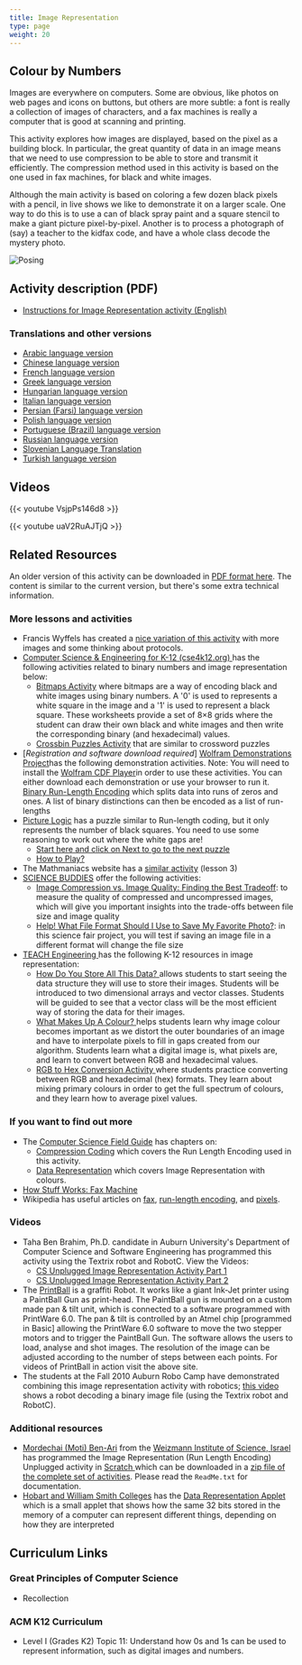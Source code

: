 ```yaml
---
title: Image Representation
type: page
weight: 20
---
```

## Colour by Numbers

Images are everywhere on computers. Some are obvious, like photos on web pages and icons on buttons, but others are more subtle: a font is really a collection of images of characters, and a fax machines is really a computer that is good at scanning and printing.

This activity explores how images are displayed, based on the pixel as a building block. In particular, the great quantity of data in an image means that we need to use compression to be able to store and transmit it efficiently. The compression method used in this activity is based on the one used in fax machines, for black and white images.

Although the main activity is based on coloring a few dozen black pixels with a pencil, in live shows we like to demonstrate it on a larger scale. One way to do this is to use a can of black spray paint and a square stencil to make a giant picture pixel-by-pixel. Another is to process a photograph of (say) a teacher to the kidfax code, and have a whole class decode the mystery photo.

![Posing](/images/activities/image-representation/image-representation.jpg)

## Activity description (PDF)

- [Instructions for Image Representation activity (English)](/documents/activities/image-representation/unplugged-02-image_representation.pdf)

### Translations and other versions

- [Arabic language version](/documents/activities/image-representation/arabic_translation_image_representation.pdf)
- [Chinese language version](/documents/activities/image-representation/Image-Representation-Chinese-Version.pdf)
- [French language version](/documents/activities/image-representation/02_fr_Repr%C3%A9sentation_d_une_image.pdf)
- [Greek language version](/documents/activities/image-representation/unplugged-02-image_representation_greek.pdf)
- [Hungarian language version](/documents/activities/image-representation/2-image-compression-HU.pdf)
- [Italian language version](/documents/activities/image-representation/image-rep-italian.pdf)
- [Persian (Farsi) language version](/documents/activities/image-representation/02_Fa_Image_Representation.pdf)
- [Polish language version](/documents/activities/image-representation/A2.pdf)
- [Portuguese (Brazil) language version](/documents/activities/image-representation/portuguese-brazil-02.pdf)
- [Russian language version](/documents/activities/image-representation/unplugged-02-image_representation_russian.pdf)
- [Slovenian Language Translation](/documents/activities/image-representation/02-Stiskanje-slik.pdf)
- [Turkish language version](/documents/activities/image-representation/unplugged-02-image_representation_turkish.pdf)

## Videos

{{< youtube VsjpPs146d8 >}}

{{< youtube uaV2RuAJTjQ >}}

<!--
## Photos

/wp-content/uploads/2014/12/P1000779-750x500.jpg
Activity explained at Fujitsu Kids event with JOI, Japan

/wp-content/uploads/2014/12/P1000793_0-750x500.jpg
Mr. Idosaka explains the concept at Fujitsu Kids event with JOI, Japan

/wp-content/uploads/2014/12/P1000793-750x500.jpg
Students' attempts at Fujitsu Kids event with JOI, Japan

/wp-content/uploads/2014/12/image_repr_examples-750x500.jpg
Examples of worksheets from Susumu Kanmune

/wp-content/uploads/2015/01/IMG_6476-750x500.jpg
Sam demonstrates how pixels work

/wp-content/uploads/2015/01/IMG_6477-750x500.jpg
Caitlin and Arnold talk about how the image is represented

/wp-content/uploads/2015/01/IMG_6479-750x500.jpg
Sam fills in the rest of the image

/wp-content/uploads/2015/01/Fax-Still-2-750x500.jpg
Students send the image across the playground

/wp-content/uploads/2015/01/IMG_6466-750x500.jpg
Arnold gets enlarged

/wp-content/uploads/2015/01/IMG_6468-750x500.jpg
Sam showing arnold

/wp-content/uploads/2015/01/IMG_6470-750x500.jpg
Sam and Caitlin asking the students what is happening
-->

## Related Resources

An older version of this activity can be downloaded in [PDF format here](/documents/activities/image-representation/unplugged-02-image_representation-original.pdf).
The content is similar to the current version, but there's some extra technical information.

### More lessons and activities

- Francis Wyffels has created a [nice variation of this activity](http://web.archive.org/web/20140706041401/http://www.dwengo.org/CSUnplugged-image-representation) with more images and some thinking about protocols.
- [Computer Science & Engineering for K-12 (cse4k12.org) ](http://cse4k12.org/)has the following activities related to binary numbers and image representation below:
    - [Bitmaps Activity](http://cse4k12.org/binary/bitmaps.html) where bitmaps are a way of encoding black and white images using binary numbers. A '0' is used to represents a white square in the image and a '1' is used to represent a black square. These worksheets provide a set of 8×8 grids where the student can draw their own black and white images and then write the corresponding binary (and hexadecimal) values.
    - [Crossbin Puzzles Activity](http://cse4k12.org/crossbin/index.html) that are similar to crossword puzzles
- [*Registration and software download required*] [Wolfram Demonstrations Project](http://demonstrations.wolfram.com/index.html)has the following demonstration activities. Note: You will need to install the [Wolfram CDF Player](http://www.wolfram.com/player/)in order to use these activities. You can either download each demonstration or use your browser to run it. [Binary Run-Length Encoding](http://demonstrations.wolfram.com/BinaryRunLengthEncoding/) which splits data into runs of zeros and ones. A list of binary distinctions can then be encoded as a list of run-lengths
- [Picture Logic](http://tonakai.aki.gs/picturelogic/index_e.html) has a puzzle similar to Run-length coding, but it only represents the number of black squares. You need to use some reasoning to work out where the white gaps are!
    - [Start here and click on Next to go to the next puzzle](http://tonakai.aki.gs/picturelogic/play/index_e.php?PNum=1)
    - [How to Play?](http://tonakai.aki.gs/picturelogic/howtoplay_e.html)
- The Mathmaniacs website has a [similar activity](http://mathmaniacs.org/lessons/03-imagecomp/index.html) (lesson 3)
- [SCIENCE BUDDIES](https://www.sciencebuddies.org/) offer the following activities:
    - [Image Compression vs. Image Quality: Finding the Best Tradeoff](https://www.sciencebuddies.org/science-fair-projects/project-ideas/CompSci_p006/computer-science/image-compression-versus-image-quality?fave=no&isb=cmlkOjc2ODUyMzcsc2lkOjAscDoxLGlhOkNvbXBTY2k&from=TSW): to measure the quality of compressed and uncompressed images, which will give you important insights into the trade-offs between file size and image quality
    - [Help! What File Format Should I Use to Save My Favorite Photo?](https://www.sciencebuddies.org/science-fair-projects/project-ideas/CompSci_p020/computer-science/file-formats-for-photos?fave=no&isb=cmlkOjc2ODUyMzcsc2lkOjAscDoxLGlhOkNvbXBTY2k&from=TSW): in this science fair project, you will test if saving an image file in a different format will change the file size
- [TEACH Engineering ](https://www.teachengineering.org/)has the following K-12 resources in image representation:
    - [How Do You Store All This Data? ](https://www.teachengineering.org/lessons/view/van_robotic_vision_less3)allows students to start seeing the data structure they will use to store their images. Students will be introduced to two dimensional arrays and vector classes. Students will be guided to see that a vector class will be the most efficient way of storing the data for their images.
    - [What Makes Up A Colour? ](https://www.teachengineering.org/lessons/view/van_robotic_vision_less2)helps students learn why image colour becomes important as we distort the outer boundaries of an image and have to interpolate pixels to fill in gaps created from our algorithm. Students learn what a digital image is, what pixels are, and learn to convert between RGB and hexadecimal values.
    - [RGB to Hex Conversion Activity ](https://www.teachengineering.org/activities/view/van_robotic_vision_activity2)where students practice converting between RGB and hexadecimal (hex) formats. They learn about mixing primary colours in order to get the full spectrum of colours, and they learn how to average pixel values.

### If you want to find out more

- The [Computer Science Field Guide](https://www.csfieldguide.org.nz/en/) has chapters on:
    - [Compression Coding](https://www.csfieldguide.org.nz/en/chapters/coding-compression/) which covers the Run Length Encoding used in this activity.
    - [Data Representation](https://www.csfieldguide.org.nz/en/chapters/data-representation/) which covers Image Representation with colours.
- [How Stuff Works: Fax Machine](https://electronics.howstuffworks.com/gadgets/fax/fax-machine.htm)
- Wikipedia has useful articles on [fax](https://en.wikipedia.org/wiki/FAX), [run-length encoding](https://en.wikipedia.org/wiki/Run-length_encoding), and [pixels](https://en.wikipedia.org/wiki/Pixel).

### Videos

- Taha Ben Brahim, Ph.D. candidate in Auburn University's Department of Computer Science and Software Engineering has programmed this activity using the Textrix robot and RobotC. View the Videos:
    - [CS Unplugged Image Representation Activity Part 1](https://www.youtube.com/watch?v=_koBK2gIgrQ)
    - [CS Unplugged Image Representation Activity Part 2](http://www.youtube.com/watch?v=Utua0Ax28-Y)
- The [PrintBall](http://www.recyclism.com/printball.php) is a graffiti Robot. It works like a giant Ink-Jet printer using a PaintBall Gun as print-head. The PaintBall gun is mounted on a custom made pan & tilt unit, which is connected to a software programmed with PrintWare 6.0. The pan & tilt is controlled by an Atmel chip [programmed in Basic] allowing the PrintWare 6.0 software to move the two stepper motors and to trigger the PaintBall Gun. The software allows the users to load, analyse and shot images. The resolution of the image can be adjusted according to the number of steps between each points. For videos of PrintBall in action visit the above site.
- The students at the Fall 2010 Auburn Robo Camp have demonstrated combining this image representation activity with robotics; [this video](https://www.youtube.com/watch?v=2zQDAcBzIKU) shows a robot decoding a binary image file (using the Textrix robot and RobotC).

### Additional resources

- [Mordechai (Moti) Ben-Ari](http://www.weizmann.ac.il/sci-tea/benari/home) from the [Weizmann Institute of Science, Israel ](https://www.weizmann.ac.il/pages/)has programmed the Image Representation (Run Length Encoding) Unplugged activity in [Scratch ](https://scratch.mit.edu/)which can be downloaded in a [zip file of the complete set of activities](https://code.google.com/archive/p/scratch-unplugged/downloads). Please read the `ReadMe.txt` for documentation.
- [Hobart and William Smith Colleges](http://math.hws.edu/) has the [Data Representation Applet](http://math.hws.edu/TMCM/java/DataReps/index.html) which is a small applet that shows how the same 32 bits stored in the memory of a computer can represent different things, depending on how they are interpreted

## Curriculum Links

### Great Principles of Computer Science

- Recollection

### ACM K12 Curriculum

- Level I (Grades K2) Topic 11: Understand how 0s and 1s can be used to represent information, such as digital images and numbers.
